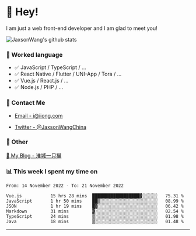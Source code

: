 # 👋 Hey!

I am just a web front-end developer and I am glad to meet you!

![JaxsonWang's github stats](https://github-readme-stats.vercel.app/api?username=JaxsonWang&&show_icons=true&&title_color=1abc9c&&icon_color=1abc9c)


### 📝 Worked language

- ✅ JavaScript / TypeScript / ...
- ✅ React Native / Flutter / UNI-App / Tora / ...
- ✅ Vue.js / React.js / ...
- ✅ Node.js / PHP / ...

### 📮 Contact Me

- [Email - i@iiong.com](mailto:i@iiong.com)

- [Twitter - @JaxsonWangChina](https://twitter.com/JaxsonWangChina)

### 🤪 Other

[📌 My Blog - 淮城一只猫](https://iiong.com)

### 📊 This week I spent my time on

<!--START_SECTION:waka-->

```text
From: 14 November 2022 - To: 21 November 2022

Vue.js           15 hrs 28 mins  ██████████████████▓░░░░░░   75.31 %
JavaScript       1 hr 50 mins    ██▒░░░░░░░░░░░░░░░░░░░░░░   08.99 %
JSON             1 hr 19 mins    █▓░░░░░░░░░░░░░░░░░░░░░░░   06.42 %
Markdown         31 mins         ▓░░░░░░░░░░░░░░░░░░░░░░░░   02.54 %
TypeScript       24 mins         ▒░░░░░░░░░░░░░░░░░░░░░░░░   01.98 %
Java             18 mins         ▒░░░░░░░░░░░░░░░░░░░░░░░░   01.48 %
```

<!--END_SECTION:waka-->

---
